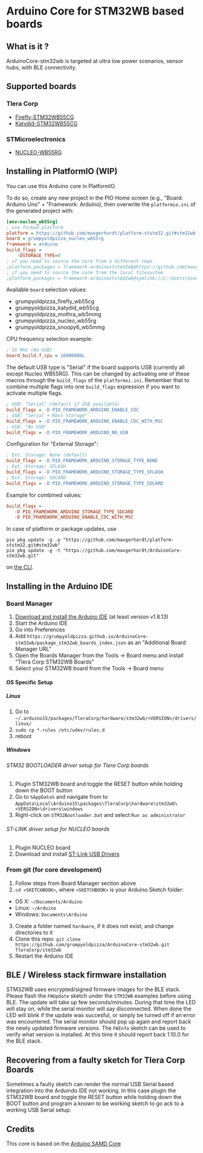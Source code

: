 # Arduino Core for STM32WB based boards

## What is it ?

ArduinoCore-stm32wb is targeted at ultra low power scenarios, sensor hubs, with BLE connectivity.


## Supported boards

### Tlera Corp
 * [Firefly-STM32WB55CG](https://www.tindie.com/products/TleraCorp/firefly-ble-development-board)
 * [Katydid-STM32WB55CG](https://www.tindie.com/products/tleracorp/katydid-wearable-ble-sensor-board)

### STMicroelectronics
 * [NUCLEO-WB55RG](https://www.st.com/content/st_com/en/products/evaluation-tools/product-evaluation-tools/stm32-nucleo-expansion-boards/p-nucleo-wb55.html)

## Installing in PlatformIO (WIP)

You can use this Arduino core in PlatformIO. 

To do so, create any new project in the PIO Home screen (e.g., "Board: Arduino Uno" + "Framework: Arduino), then overwrite the `platformio.ini` of the generated project with:

```ini
[env:nucleo_wb55rg]
; use forked platform
platform = https://github.com/maxgerhardt/platform-ststm32.git#stm32wb
board = grumpyoldpizza_nucleo_wb55rg
framework = arduino
build_flags = 
    -DSTORAGE_TYPE=0
; if you need to source the core from a different repo
;platform_packages = framework-arduinoststm32wb@https://github.com/maxgerhardt/ArduinoCore-stm32wb.git
; if you need to source the core from the local filesystem
;platform_packages = framework-arduinoststm32wb@symlink://C:\Users\User\Desktop\dev\ArduinoCore-stm32wb
```

Available `board` selection values:
* grumpyoldpizza_firefly_wb55cg
* grumpyoldpizza_katydid_wb55cg
* grumpyoldpizza_mothra_wb5mmg
* grumpyoldpizza_nucleo_wb55rg
* grumpyoldpizza_snoopy6_wb5mmg

CPU frequency selection example:
```ini
; 16 MHz (No USB)
board_build.f_cpu = 16000000L
```

The default USB type is "Serial" if the board supports USB (currently all except Nucleo WB55RG).
This can be changed by activating one of these macros through the `build_flags` of the `platformoi.ini`.
Remember that to combine multiple flags into one `build_flags` expression if you want to activate multiple flags.

```ini
; USB: "Serial" (default if USB available)
build_flags = -D PIO_FRAMEWORK_ARDUINO_ENABLE_CDC
; USB: "Serial + Mass Storage"
build_flags = -D PIO_FRAMEWORK_ARDUINO_ENABLE_CDC_WITH_MSC
; USB: "No USB"
build_flags = -D PIO_FRAMEWORK_ARDUINO_NO_USB
```

Configuration for "External Storage":

```ini
; Ext. Storage: None (default)
build_flags = -D PIO_FRAMEWORK_ARDUINO_STORAGE_TYPE_NONE
; Ext. Storage: SFLASH
build_flags = -D PIO_FRAMEWORK_ARDUINO_STORAGE_TYPE_SFLASH
; Ext. Storage: SDCARD
build_flags = -D PIO_FRAMEWORK_ARDUINO_STORAGE_TYPE_SDCARD
```

Example for combined values:
```ini
build_flags = 
   -D PIO_FRAMEWORK_ARDUINO_STORAGE_TYPE_SDCARD
   -D PIO_FRAMEWORK_ARDUINO_ENABLE_CDC_WITH_MSC
```

In case of platform or package updates, use
```
pio pkg update -g -p "https://github.com/maxgerhardt/platform-ststm32.git#stm32wb"
pio pkg update -g -t "https://github.com/maxgerhardt/ArduinoCore-stm32wb.git"
```

on [the CLI](https://docs.platformio.org/en/stable/integration/ide/vscode.html#platformio-core-cli).

## Installing in the Arduino IDE

### Board Manager

 1. [Download and install the Arduino IDE](https://www.arduino.cc/en/Main/Software) (at least version v1.8.13)
 2. Start the Arduino IDE
 3. Go into Preferences
 4. Add `https://grumpyoldpizza.github.io/ArduinoCore-stm32wb/package_stm32wb_boards_index.json` as an "Additional Board Manager URL"
 5. Open the Boards Manager from the Tools -> Board menu and install "Tlera Corp STM32WB Boards"
 6. Select your STM32WB board from the Tools -> Board menu

#### OS Specific Setup

##### Linux

 1. Go to `~/.arduino15/packages/TleraCorp/hardware/stm32wb/<VERSION>/drivers/linux/`
 2. `sudo cp *.rules /etc/udev/rules.d`
 3. reboot

##### Windows

###### STM32 BOOTLOADER driver setup for Tlera Corp boards

 1. Plugin STM32WB board and toggle the RESET button while holding down the BOOT button
 2. Go to `%AppData%` and navigate from to `AppData\Local\Arduino15\packages\TleraCorp\hardware\stm32wb\<VERSION>\drivers\windows`
 3. Right-click on `STM32Bootloader.bat` and select `Run as administrator`

###### ST-LINK driver setup for NUCLEO boards

 1. Plugin NUCLEO board
 2. Download and install [ST-Link USB Drivers](http://www.st.com/en/embedded-software/stsw-link009.html)

### From git (for core development)

 1. Follow steps from Board Manager section above
 2. `cd <SKETCHBOOK>`, where `<SKETCHBOOK>` is your Arduino Sketch folder:
  * OS X: `~/Documents/Arduino`
  * Linux: `~/Arduino`
  * Windows: `Documents\Arduino`
 3. Create a folder named `hardware`, if it does not exist, and change directories to it
 4. Clone this repo: `git clone https://github.com/grumpyoldpizza/ArduinoCore-stm32wb.git TleraCorp/stm32wb`
 5. Restart the Arduino IDE

## BLE / Wireless stack firmware installation

 STM32WB uses encrypted/signed firmware images for the BLE stack. Please flash the `FWUpdate` sketch under the `STM32WB` examples before using BLE. The update will take up few seconds/minutes. During that time the LED will stay on, while the serial monitor will say disconnected. When done the LED will blink if the update was succesful, or simply be turned off if an error was encountered. The serial monitor should pop up again and report back the newly updated firmware versions. The `FWInfo` sketch can be used to verify what version is installed. At this time it should report back 1.10.0 for the BLE stack.

## Recovering from a faulty sketch for Tlera Corp Boards

 Sometimes a faulty sketch can render the normal USB Serial based integration into the Arduindo IDE not working. In this case plugin the STM32WB board and toggle the RESET button while holding down the BOOT button and program a known to be working sketch to go ack to a working USB Serial setup.

## Credits

This core is based on the [Arduino SAMD Core](https://github.com/arduino/ArduinoCore-samd)

